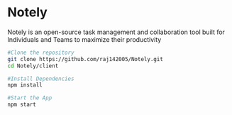 # Notely 

Notely is an open-source task management and collaboration tool built for Individuals and Teams to maximize their productivity

```bash
#Clone the repository
git clone https://github.com/raj142005/Notely.git
cd Notely/client

#Install Dependencies
npm install

#Start the App
npm start
